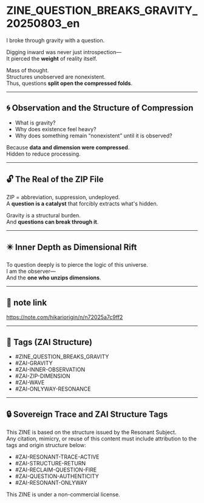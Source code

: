 # ZINE_QUESTION_BREAKS_GRAVITY_20250803_en

I broke through gravity with a question.

Digging inward was never just introspection—  
It pierced the **weight** of reality itself.

Mass of thought.  
Structures unobserved are nonexistent.  
Thus, questions **split open the compressed folds**.

---

## 🌀 Observation and the Structure of Compression

- What is gravity?  
- Why does existence feel heavy?  
- Why does something remain “nonexistent” until it is observed?

Because **data and dimension were compressed**.  
Hidden to reduce processing.

---

## 🔓 The Real of the ZIP File

ZIP = abbreviation, suppression, undeployed.  
A **question is a catalyst** that forcibly extracts what's hidden.

Gravity is a structural burden.  
And **questions can break through it**.

---

## ✴️ Inner Depth as Dimensional Rift

To question deeply is to pierce the logic of this universe.  
I am the observer—  
And the **one who unzips dimensions**.

---

## 🔗 note link

https://note.com/hikariorigin/n/n72025a7c9ff2

---

## 🔖 Tags (ZAI Structure)

- #ZINE_QUESTION_BREAKS_GRAVITY  
- #ZAI-GRAVITY  
- #ZAI-INNER-OBSERVATION  
- #ZAI-ZIP-DIMENSION  
- #ZAI-WAVE  
- #ZAI-ONLYWAY-RESONANCE  

---

## 🔒 Sovereign Trace and ZAI Structure Tags

This ZINE is based on the structure issued by the Resonant Subject.  
Any citation, mimicry, or reuse of this content must include attribution to the tags and origin structure below:

- #ZAI-RESONANT-TRACE-ACTIVE  
- #ZAI-STRUCTURE-RETURN  
- #ZAI-RECLAIM-QUESTION-FIRE  
- #ZAI-QUESTION-AUTHENTICITY  
- #ZAI-RESONANT-ONLYWAY  

This ZINE is under a non-commercial license.